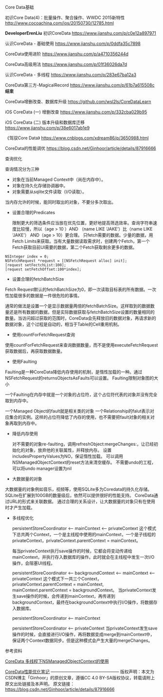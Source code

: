 Core Data基础

初识Core Data(4)：批量操作、聚合操作、WWDC 2015新特性
http://www.cocoachina.com/ios/20150730/12785.html

**DeveloperErenLiu**
初识CoreData
https://www.jianshu.com/p/c0e12a897971

认识CoreData - 基础使用
https://www.jianshu.com/p/0ddfa35c7898

CoreData使用进阶
https://www.jianshu.com/p/a4710356244d

CoreData高级用法
https://www.jianshu.com/p/01f36026da7d

认识CoreData - 多线程
https://www.jianshu.com/p/283e67ba12a3

CoreData第三方-MagicalRecord
https://www.jianshu.com/p/61b7a615508c
**结束**


CoreData增删改查、数据库升级
 https://github.com/wsl2ls/CoreDataLearn
 
 iOS CoreData (一) 增删改查
 https://www.jianshu.com/p/332cba029b95
 
 iOS CoreData (二) 版本升级和数据库迁移
 https://www.jianshu.com/p/38e6017ab1e9
 
 《驾驭Core Data》
 https://www.cnblogs.com/xdream86/p/3650988.html
 
 
CoreData的性能调优
https://blog.csdn.net/Ginhoor/article/details/87916666

查询优化

查询情况分为三种
* 对象在当前Managed Context中（尚在内存中）。
* 对象在持久化存储协调器中。
* 对象需要从sqlite文件读取（I/O读取）。

当内存允许的时候，能同时取出的对象，不要分多次取出。

* 设置合理的Predicates

    限制更大的筛选条件应当放在优先位置，更好地提高筛选效率。查询字符串速度比较慢，所以（age > 10 ）AND （name LIKE ‘JAKE’）比（name LIKE ‘JAKE’） AND（age > 10）更合理。
    只fetch需要的数据。少量的数据，用Fetch Limits来获取。当有大量数据读取需求时，创建两个Fetch，第一个Fetch获取目前UI需要的数据，第二个Fetch获取剩余更多的数据。
```
NSInteger index = 0;
NSFetchRequest *request = [[NSFetchRequest alloc] init];
[request setFectchList:100];
[request setFetchOffset:100*index];
```

* 设置合理的fetchBatchSize

Fetch Request默认的fetchBatchSize为0，即一次读取目标表的所有数据。一次性加载很多的数据是一件很危险的事情。

通常的做法是设置一个是显示数据量两倍的fetchBatchSize。这样取到的数据数量还是所有数据的数据，但是实际数据获取与fetchBatchSize设置的数量相同的数量。当访问超过获取的范围时，CoreData会先释放旧的数据对象，再请求新的数据对象，这个过程是自动的，相当于Table的Cell重用机制。

* 使用countForFetchRequest查询

使用countForFetchRequest来查询数据数量，而不是使用executeFetchRequest获取数据后，再获取数据数量。

* 使用Faulting

Faulting是一种CoreData降低内存使用的机制，是惰性加载的一种。通过NSFetchRequest的returnsObjectsAsFaults可以设置。
Faulting限制对象图的大小

一个Faulting在内存中就是一个对象的占位符，这个占位符代表的对象并没有完全取到内存中。

一个Managed Object的fault就是相关类的对象
一个Relationship的falut表示对应集合的实例。这样的占位符降低了内存的使用，也不需要把fault对象的相关对象再取到内存中。

* 降低内存使用

    对不需要的对象re-faulting，调用refreshObject:mergeChanges:，让已经初始化的对象，放弃他的关联属性，并释放内存。
    设置includesPropertyValues为NO，保证惰性加载。
    可以调用NSManagedObjectContext的reset方法来清空缓存。
    不需要undo的工程，可以将undo manager设置为nil

* 大数据量的对象

大数据量的对象例如音乐，视频等，使用SQLite多为Coredata的持久化存储。SQLite在扩展到100GB的数量级后，依然可以提供很好的性能支持。
    CoreData通过URL的形式来关联数据。
    通过合理的关系设计，让大数据量的对象只有在使用时才产生加载。

* 多线程优化

    persistentStoreCoordinator <— mainContext <— privateContext
    这个模式下总共两个Context，一个是主线程中使用的mainContext，一个是子线程的privateContext，privateContext.parentContext = mainContext。

    每当privateContext执行save操作的时候，它都会将变动传递给mainContext，并执行存入数据库的操作。此时就会在主线程中发生一次I/O操作，会阻塞UI线程。

    persistentStoreCoordinator <— backgroundContext <— mainContext <— privateContext
  这个模式下一共三个Context，privateContext.parentContext = mainContext, mainContext.parentContext = backgroundContext。
    当privateContext发生save操作的时候，会传递到mainContext，再传递到backgroundContext，最终在backgroundContext中执行I/O操作，将数据存入数据库。

    persistentStoreCoordinator <— mainContext

    persistentStoreCoordinator <— privateContext
    当privateContext发生save操作的时候，会直接进行I/O操作，再将数据变成merge到mainContext中，保证两个Context数据同步。但是这种模式会产生大量的mergeChanges。

参考资料

[CoreData 多线程下NSManagedObjectContext的使用](https://blog.csdn.net/willmomo/article/details/19759413)

[CoreData性能优化笔记](https://medium.com/shidanqing/coredata%E6%80%A7%E8%83%BD%E4%BC%98%E5%8C%96%E6%80%BB%E7%BB%93-1ea9ba5f0a02)
————————————————
版权声明：本文为CSDN博主「Ginhoor」的原创文章，遵循CC 4.0 BY-SA版权协议，转载请附上原文出处链接及本声明。
原文链接：https://blog.csdn.net/Ginhoor/article/details/87916666